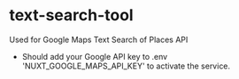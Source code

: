 # text-search-tool
Used for Google Maps Text Search of Places API

- Should add your Google API key to .env 'NUXT_GOOGLE_MAPS_API_KEY' to activate the service.

